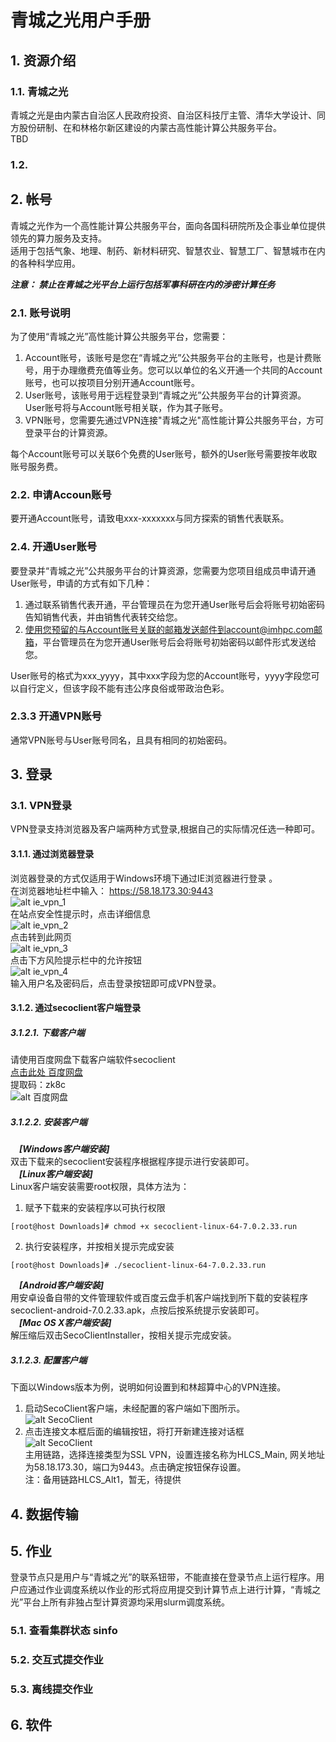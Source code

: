 # 青城之光用户手册
## 1. 资源介绍
### 1.1. 青城之光
青城之光是由内蒙古自治区人民政府投资、自治区科技厅主管、清华大学设计、同方股份研制、在和林格尔新区建设的内蒙古高性能计算公共服务平台。  
TBD

### 1.2.
## 2. 帐号
青城之光作为一个高性能计算公共服务平台，面向各国科研院所及企事业单位提供领先的算力服务及支持。  
适用于包括气象、地理、制药、新材料研究、智慧农业、智慧工厂、智慧城市在内的各种科学应用。  

***注意： 禁止在青城之光平台上运行包括军事科研在内的涉密计算任务***
### 2.1. 账号说明
为了使用“青城之光”高性能计算公共服务平台，您需要：
1. Account账号，该账号是您在“青城之光”公共服务平台的主账号，也是计费账号，用于办理缴费充值等业务。您可以以单位的名义开通一个共同的Account账号，也可以按项目分别开通Account账号。  
2. User账号，该账号用于远程登录到“青城之光”公共服务平台的计算资源。User账号将与Account账号相关联，作为其子账号。  
3. VPN账号，您需要先通过VPN连接"青城之光"高性能计算公共服务平台，方可登录平台的计算资源。  

每个Account账号可以关联6个免费的User账号，额外的User账号需要按年收取账号服务费。  

### 2.2. 申请Accoun账号
要开通Account账号，请致电xxx-xxxxxxx与同方探索的销售代表联系。  
### 2.4. 开通User账号  
要登录并“青城之光”公共服务平台的计算资源，您需要为您项目组成员申请开通User账号，申请的方式有如下几种：  
1. 通过联系销售代表开通，平台管理员在为您开通User账号后会将账号初始密码告知销售代表，并由销售代表转交给您。  
2. 使用您预留的与Account账号关联的邮箱发送邮件到account@imhpc.com邮箱，平台管理员在为您开通User账号后会将账号初始密码以邮件形式发送给您。  

User账号的格式为xxx_yyyy，其中xxx字段为您的Account账号，yyyy字段您可以自行定义，但该字段不能有违公序良俗或带政治色彩。  
### 2.3.3 开通VPN账号  
通常VPN账号与User账号同名，且具有相同的初始密码。   
## 3. 登录  
### 3.1. VPN登录  
VPN登录支持浏览器及客户端两种方式登录,根据自己的实际情况任选一种即可。  
#### 3.1.1. 通过浏览器登录  
浏览器登录的方式仅适用于Windows环境下通过IE浏览器进行登录 。  
在浏览器地址栏中输入：  https://58.18.173.30:9443  
![alt ie_vpn_1](imgs/ie_vpn_1.png)  
在站点安全性提示时，点击详细信息  
![alt ie_vpn_2](imgs/ie_vpn_2.png)  
点击转到此网页  
![alt ie_vpn_3](imgs/ie_vpn_3.png)  
点击下方风险提示栏中的允许按钮  
![alt ie_vpn_4](imgs/ie_vpn_4.png)  
输入用户名及密码后，点击登录按钮即可成VPN登录。  
#### 3.1.2. 通过secoclient客户端登录  
##### 3.1.2.1. 下载客户端  
请使用百度网盘下载客户端软件secoclient  
[点击此处 百度网盘](https://pan.baidu.com/s/1PqmEYBZn_u2RTp9uD2fUtQ "SecoClient百度网盘地址")  
提取码：zk8c  
![alt 百度网盘](imgs/secoclient_pan_baidu.png)  
##### 3.1.2.2. 安装客户端  
　***[Windows客户端安装]***  
双击下载来的secoclient安装程序根据程序提示进行安装即可。  
　***[Linux客户端安装]***  
Linux客户端安装需要root权限，具体方法为：  
1) 赋予下载来的安装程序以可执行权限  
```shell
[root@host Downloads]# chmod +x secoclient-linux-64-7.0.2.33.run  
```  
2) 执行安装程序，并按相关提示完成安装  
```shell
[root@host Downloads]# ./secoclient-linux-64-7.0.2.33.run  
```  
　***[Android客户端安装]***  
用安卓设备自带的文件管理软件或百度云盘手机客户端找到所下载的安装程序secoclient-android-7.0.2.33.apk，点按后按系统提示安装即可。  
　***[Mac OS X客户端安装]***  
解压缩后双击SecoClientInstaller，按相关提示完成安装。  
##### 3.1.2.3. 配置客户端  
下面以Windows版本为例，说明如何设置到和林超算中心的VPN连接。    
1) 启动SecoClient客户端，未经配置的客户端如下图所示。  
![alt SecoClient](imgs/secoclient_1.png)  
2) 点击连接文本框后面的编辑按钮，将打开新建连接对话框	 
![alt SecoClient](imgs/secoclient_2.png)  
主用链路，选择连接类型为SSL VPN，设置连接名称为HLCS_Main, 网关地址为58.18.173.30，端口为9443。点击确定按钮保存设置。  
注：备用链路HLCS_Alt1，暂无，待提供  
## 4. 数据传输  
## 5. 作业  
登录节点只是用户与“青城之光”的联系钮带，不能直接在登录节点上运行程序。用户应通过作业调度系统以作业的形式将应用提交到计算节点上进行计算，“青城之光”平台上所有非独占型计算资源均采用slurm调度系统。  

### 5.1. 查看集群状态 sinfo  
### 5.2. 交互式提交作业   
### 5.3. 离线提交作业  

## 6. 软件  
